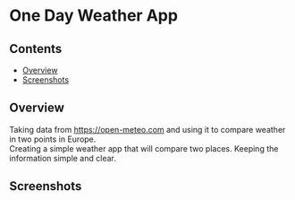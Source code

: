 # One Day Weather App

## Contents
* [Overview](#overview)
* [Screenshots](#screenshots)

## Overview
Taking data from https://open-meteo.com and using it to compare weather in two points in Europe.\
Creating a simple weather app that will compare two places.
Keeping the information simple and clear.

## Screenshots

